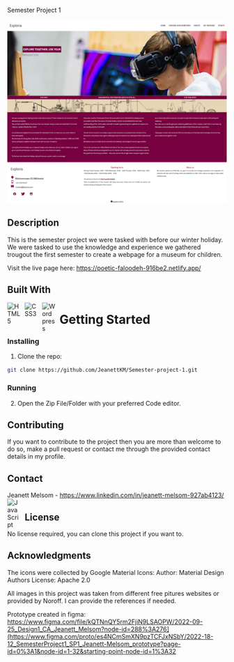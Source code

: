 Semester Project 1

![image](/Screenshot%202023-06-11%20at%2019-35-02%20Exploria%20Home.png)

## Description

This is the semester project we were tasked with before our winter holiday. We were tasked to use the knowledge and experience we gathered trougout the first  semester to create a webpage for a museum for children.

Visit the live page here: https://poetic-faloodeh-916be2.netlify.app/

## Built With

<img align="left" alt="HTML5" width="30px" style="padding-right:10px;" src="https://cdn.jsdelivr.net/gh/devicons/devicon/icons/html5/html5-plain-wordmark.svg"/>
          
<img align="left" alt="CSS3" width="30px" style="padding-right:10px;" src="https://cdn.jsdelivr.net/gh/devicons/devicon/icons/css3/css3-plain-wordmark.svg"/>

<img align="left" alt="Wordpress" width="30px" style="padding-right:10px;" src="https://cdn.jsdelivr.net/gh/devicons/devicon/icons/wordpress/wordpress-original.svg"/>

# Getting Started

### Installing

1. Clone the repo:

```bash
git clone https://github.com/JeanettKM/Semester-project-1.git
```

### Running

2. Open the Zip File/Folder with your preferred Code editor.

## Contributing

If you want to contribute to the project then you are more than welcome to do so, make a pull request or contact me through the provided contact details in my profile. 

## Contact

Jeanett Melsom - https://www.linkedin.com/in/jeanett-melsom-927ab4123/ 
            <img align="left" alt="JavaScript" width="30px" style="padding-right:10px;" src="https://cdn.jsdelivr.net/gh/devicons/devicon/icons/linkedin/linkedin-original.svg" />

## License

No license required, you can clone this project if you want to. 


## Acknowledgments

The icons were collected by Google Material Icons:
Author:
Material Design Authors
License:
Apache 2.0

All images in this project was taken from different free pitures websites or provided by Noroff.
I can provide the references if needed.

Prototype created in figma: https://www.figma.com/file/kQTNnQY5rm2FjiN9LSAOPW/2022-09-25_Design1_CA_Jeanett_Melsom?node-id=288%3A276](https://www.figma.com/proto/es4NCmSmXN9pzTCFJxNSbY/2022-18-12_SemesterProject1_SP1_Jeanett-Melsom_prototype?page-id=0%3A1&node-id=1-32&starting-point-node-id=1%3A32
